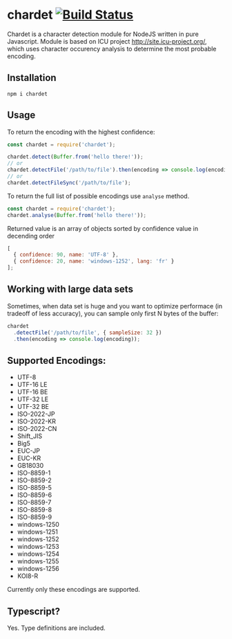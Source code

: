 # chardet [![Build Status](https://travis-ci.org/runk/node-chardet.png)](https://travis-ci.org/runk/node-chardet)

Chardet is a character detection module for NodeJS written in pure Javascript.
Module is based on ICU project http://site.icu-project.org/, which uses character
occurency analysis to determine the most probable encoding.

## Installation

```
npm i chardet
```

## Usage

To return the encoding with the highest confidence:

```javascript
const chardet = require('chardet');

chardet.detect(Buffer.from('hello there!'));
// or
chardet.detectFile('/path/to/file').then(encoding => console.log(encoding));
// or
chardet.detectFileSync('/path/to/file');
```

To return the full list of possible encodings use `analyse` method.

```javascript
const chardet = require('chardet');
chardet.analyse(Buffer.from('hello there!'));
```

Returned value is an array of objects sorted by confidence value in decending order

```javascript
[
  { confidence: 90, name: 'UTF-8' },
  { confidence: 20, name: 'windows-1252', lang: 'fr' }
];
```

## Working with large data sets

Sometimes, when data set is huge and you want to optimize performace (in tradeoff of less accuracy),
you can sample only first N bytes of the buffer:

```javascript
chardet
  .detectFile('/path/to/file', { sampleSize: 32 })
  .then(encoding => console.log(encoding));
```

## Supported Encodings:

- UTF-8
- UTF-16 LE
- UTF-16 BE
- UTF-32 LE
- UTF-32 BE
- ISO-2022-JP
- ISO-2022-KR
- ISO-2022-CN
- Shift_JIS
- Big5
- EUC-JP
- EUC-KR
- GB18030
- ISO-8859-1
- ISO-8859-2
- ISO-8859-5
- ISO-8859-6
- ISO-8859-7
- ISO-8859-8
- ISO-8859-9
- windows-1250
- windows-1251
- windows-1252
- windows-1253
- windows-1254
- windows-1255
- windows-1256
- KOI8-R

Currently only these encodings are supported.

## Typescript?

Yes. Type definitions are included.
